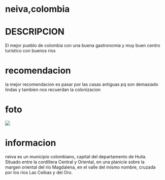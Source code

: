 
# neiva,colombia
# DESCRIPCION
El mejor pueblo de colombia con una buena gastronomia y muy buen centro turistico con buenos rios
# recomendacion 
 la mejor recomendacion es pasar por las casas antiguas pq son demasiado lindas y tambien nos recuerdan la colonizacion  
# foto 
 ![](https://mejoreszonas.com/wp-content/uploads/2020/12/Las-mejores-zonas-donde-alojarse-en-Neiva-Colombia.jpg)
# informacion
 neiva es un municipio colombiano, capital del departamento de Huila. Situado entre la cordillera Central y Oriental, en una planicie sobre la margen oriental del río Magdalena, en el valle del mismo nombre, cruzada por los ríos Las Ceibas y del Oro.
